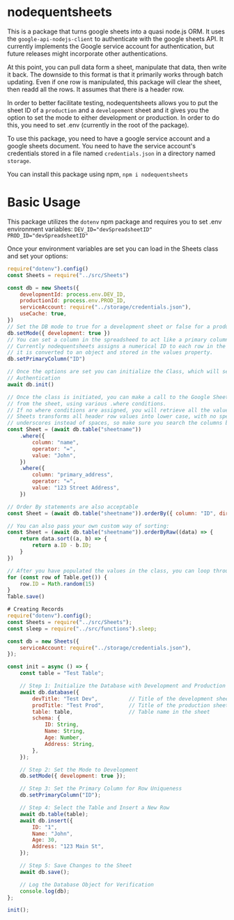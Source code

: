 # nodequentsheets

This is a package that turns google sheets into a quasi node.js ORM. It uses the `google-api-nodejs-client` to authenticate with the google sheets API. It currently implements the Google service account for authentication, but future releases might incorporate other authentications.

At this point, you can pull data form a sheet, manipulate that data, then write it back. The downside to this format is that it primarily works through batch updating. Even if one row is manipulated, this package will clear the sheet, then readd all the rows. It assumes that there is a header row.

In order to better facilitate testing, nodequentsheets allows you to put the sheet ID of a `production` and a `developement` sheet and it gives you the option to set the mode to either development or production. In order to do this, you need to set .env (currently in the root of the package).

To use this package, you need to have a google service account and a google sheets document. You need to have the service account's credentials stored in a file named `credentials.json` in a directory named `storage`.

You can install this package using npm, `npm i nodequentsheets`

# Basic Usage

This package utilizes the `dotenv` npm package and requires you to set .env environment variables:
`DEV_ID="devSpreadsheetID"`
`PROD_ID="devSpreadsheetID"`

Once your environment variables are set you can load in the Sheets class and set your options:

```javascript
require("dotenv").config()
const Sheets = require("../src/Sheets")

const db = new Sheets({
    developmentId: process.env.DEV_ID,
    productionId: process.env.PROD_ID,
    serviceAccount: require("../storage/credentials.json"),
    useCache: true,
})
// Set the DB mode to true for a development sheet or false for a production sheet
db.setMode({ development: true })
// You can set a column in the spreadsheed to act like a primary column.
// Currently nodequentsheets assigns a numerical ID to each row in the spreadsheet when
// it is converted to an object and stored in the values property.
db.setPrimaryColumn("ID")

// Once the options are set you can initialize the Class, which will set up the Google Sheets
// Authentication
await db.init()

// Once the class is initiated, you can make a call to the Google Sheets API to pull the rows
// from the sheet, using various .where conditions.
// If no where conditions are assigned, you will retrieve all the values in the spreadsheet.
// Sheets transforms all header row values into lower case, with no special characters, and
// underscores instead of spaces, so make sure you search the columns based on the new criteria
const Sheet = (await db.table("sheetname"))
    .where({
        column: "name",
        operator: "=",
        value: "John",
    })
    .where({
        column: "primary_address",
        operator: "=",
        value: "123 Street Address",
    })

// Order By statements are also acceptable
const Sheet = (await db.table("sheetname")).orderBy({ column: "ID", direction: "desc" })

// You can also pass your own custom way of sorting:
const Sheet = (await db.table("sheetname")).orderByRaw((data) => {
    return data.sort((a, b) => {
        return a.ID - b.ID;
    }
})

// After you have populated the values in the class, you can loop through and manipulate each row
for (const row of Table.get()) {
    row.ID = Math.random(15)
}
Table.save()

# Creating Records
require("dotenv").config();
const Sheets = require("../src/Sheets");
const sleep = require("../src/functions").sleep;

const db = new Sheets({
    serviceAccount: require("../storage/credentials.json"),
});

const init = async () => {
    const table = "Test Table";

    // Step 1: Initialize the Database with Development and Production Sheets
    await db.database({
        devTitle: "Test Dev",          // Title of the development sheet
        prodTitle: "Test Prod",        // Title of the production sheet
        table: table,                  // Table name in the sheet
        schema: {
            ID: String,
            Name: String,
            Age: Number,
            Address: String,
        },
    });

    // Step 2: Set the Mode to Development
    db.setMode({ development: true });

    // Step 3: Set the Primary Column for Row Uniqueness
    db.setPrimaryColumn("ID");

    // Step 4: Select the Table and Insert a New Row
    await db.table(table);
    await db.insert({
        ID: "1",
        Name: "John",
        Age: 30,
        Address: "123 Main St",
    });

    // Step 5: Save Changes to the Sheet
    await db.save();

    // Log the Database Object for Verification
    console.log(db);
};

init();
```
